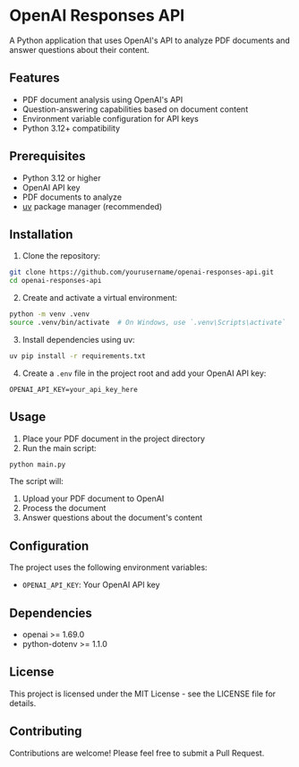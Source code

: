 # OpenAI Responses API

A Python application that uses OpenAI's API to analyze PDF documents and answer questions about their content.

## Features

- PDF document analysis using OpenAI's API
- Question-answering capabilities based on document content
- Environment variable configuration for API keys
- Python 3.12+ compatibility

## Prerequisites

- Python 3.12 or higher
- OpenAI API key
- PDF documents to analyze
- [uv](https://github.com/astral-sh/uv) package manager (recommended)

## Installation

1. Clone the repository:
```bash
git clone https://github.com/yourusername/openai-responses-api.git
cd openai-responses-api
```

2. Create and activate a virtual environment:
```bash
python -m venv .venv
source .venv/bin/activate  # On Windows, use `.venv\Scripts\activate`
```

3. Install dependencies using uv:
```bash
uv pip install -r requirements.txt
```

4. Create a `.env` file in the project root and add your OpenAI API key:
```
OPENAI_API_KEY=your_api_key_here
```

## Usage

1. Place your PDF document in the project directory
2. Run the main script:
```bash
python main.py
```

The script will:
1. Upload your PDF document to OpenAI
2. Process the document
3. Answer questions about the document's content

## Configuration

The project uses the following environment variables:
- `OPENAI_API_KEY`: Your OpenAI API key

## Dependencies

- openai >= 1.69.0
- python-dotenv >= 1.1.0

## License

This project is licensed under the MIT License - see the LICENSE file for details.

## Contributing

Contributions are welcome! Please feel free to submit a Pull Request.
